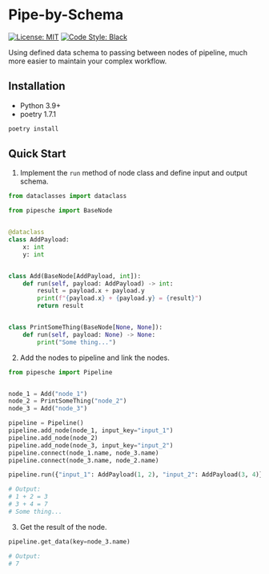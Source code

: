 # Pipe-by-Schema

[![License: MIT](https://img.shields.io/badge/License-MIT-yellow.svg)](https://opensource.org/licenses/MIT)
[![Code Style: Black](https://img.shields.io/badge/code%20style-black-000000.svg)](https://github.com/psf/black)

Using defined data schema to passing between nodes of pipeline, much more easier to maintain your complex workflow.

## Installation
* Python 3.9+
* poetry 1.7.1
```bash
poetry install
```

## Quick Start
1. Implement the `run` method of node class and define input and output schema.
```python
from dataclasses import dataclass

from pipesche import BaseNode


@dataclass
class AddPayload:
    x: int
    y: int


class Add(BaseNode[AddPayload, int]):
    def run(self, payload: AddPayload) -> int:
        result = payload.x + payload.y
        print(f"{payload.x} + {payload.y} = {result}")
        return result


class PrintSomeThing(BaseNode[None, None]):
    def run(self, payload: None) -> None:
        print("Some thing...")
```

2. Add the nodes to pipeline and link the nodes.
```python
from pipesche import Pipeline


node_1 = Add("node_1")
node_2 = PrintSomeThing("node_2")
node_3 = Add("node_3")

pipeline = Pipeline()
pipeline.add_node(node_1, input_key="input_1")
pipeline.add_node(node_2)
pipeline.add_node(node_3, input_key="input_2")
pipeline.connect(node_1.name, node_3.name)
pipeline.connect(node_3.name, node_2.name)

pipeline.run({"input_1": AddPayload(1, 2), "input_2": AddPayload(3, 4)})

# Output:
# 1 + 2 = 3
# 3 + 4 = 7
# Some thing...
```

3. Get the result of the node.
```python
pipeline.get_data(key=node_3.name)

# Output:
# 7
```
